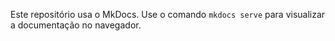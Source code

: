 Este repositório usa o MkDocs. Use o comando `mkdocs serve` para visualizar a documentação no navegador.